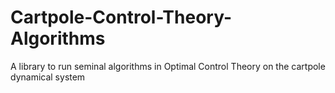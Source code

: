 # Cartpole-Control-Theory-Algorithms
A library to run seminal algorithms in Optimal Control Theory on the cartpole dynamical system
